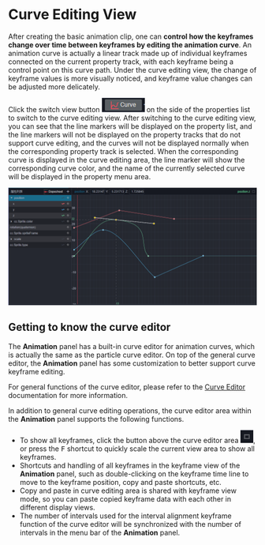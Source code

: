 # Curve Editing View

After creating the basic animation clip, one can **control how the keyframes change over time between keyframes by editing the animation curve**. An animation curve is actually a linear track made up of individual keyframes connected on the current property track, with each keyframe being a control point on this curve path. Under the curve editing view, the change of keyframe values is more visually noticed, and keyframe value changes can be adjusted more delicately.

Click the switch view button ![curve btn](animation-curve/curve-btn.png) on the side of the properties list to switch to the curve editing view.
After switching to the curve editing view, you can see that the line markers will be displayed on the property list, and the line markers will not be displayed on the property tracks that do not support curve editing, and the curves will not be displayed normally when the corresponding property track is selected. When the corresponding curve is displayed in the curve editing area, the line marker will show the corresponding curve color, and the name of the currently selected curve will be displayed in the property menu area.

![show-line](animation-curve/show-line.png)

## Getting to know the curve editor

The **Animation** panel has a built-in curve editor for animation curves, which is actually the same as the particle curve editor. On top of the general curve editor, the **Animation** panel has some customization to better support curve keyframe editing.

For general functions of the curve editor, please refer to the [Curve Editor](./curve-editor.md) documentation for more information.

In addition to general curve editing operations, the curve editor area within the **Animation** panel supports the following functions.

- To show all keyframes, click the button above the curve editor area ![show-all-keys](./animation-curve/show-all-keys.png), or press the <kbd>F</kbd> shortcut to quickly scale the current view area to show all keyframes.
- Shortcuts and handling of all keyframes in the keyframe view of the **Animation** panel, such as double-clicking on the keyframe time line to move to the keyframe position, copy and paste shortcuts, etc.
- Copy and paste in curve editing area is shared with keyframe view mode, so you can paste copied keyframe data with each other in different display views.
- The number of intervals used for the interval alignment keyframe function of the curve editor will be synchronized with the number of intervals in the menu bar of the **Animation** panel.
